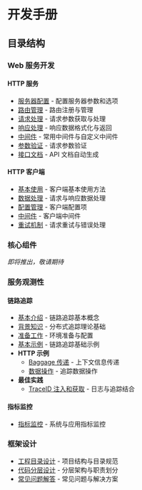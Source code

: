 # 开发手册

## 目录结构

### Web 服务开发

#### HTTP 服务

- [服务器配置](/docs/components/mhttp/server) - 配置服务器参数和选项
- [路由管理](/docs/components/mhttp/router) - 路由注册与管理
- [请求处理](/docs/components/mhttp/request) - 请求参数获取与处理
- [响应处理](/docs/components/mhttp/response) - 响应数据格式化与返回
- [中间件](/docs/components/mhttp/middleware) - 常用中间件与自定义中间件
- [参数验证](/docs/components/mhttp/validation) - 请求参数验证
- [接口文档](/docs/components/mhttp/apidoc) - API 文档自动生成

#### HTTP 客户端

- [基本使用](/docs/components/mclient/basic) - 客户端基本使用方法
- [数据处理](/docs/components/mclient/data) - 请求与响应数据处理
- [配置管理](/docs/components/mclient/config) - 客户端配置项
- [中间件](/docs/components/mclient/middleware) - 客户端中间件
- [重试机制](/docs/components/mclient/retry) - 请求重试与错误处理

### 核心组件

_即将推出，敬请期待_

### 服务观测性

#### 链路追踪

- [基本介绍](/docs/obs/trace/index) - 链路追踪基本概念
- [背景知识](/docs/obs/trace/background) - 分布式追踪理论基础
- [准备工作](/docs/obs/trace/prepare) - 环境准备与配置
- [基本示例](/docs/obs/trace/example) - 链路追踪基础示例
- **HTTP 示例**
  - [Baggage 传递](/docs/obs/trace/http-example/baggage) - 上下文信息传递
  - [数据操作](/docs/obs/trace/http-example/data-operation) - 追踪数据操作
- **最佳实践**
  - [TraceID 注入和获取](/docs/obs/trace/best-practice/inject-traceid) - 日志与追踪结合

#### 指标监控

- [指标监控](/docs/obs/metric/index) - 系统与应用指标监控

### 框架设计

- [工程目录设计](/docs/design/project-structure) - 项目结构与目录规范
- [代码分层设计](/docs/design/code-layer) - 分层架构与职责划分
- [常见问题解答](/docs/design/faq) - 常见问题与解决方案
